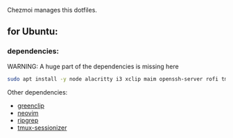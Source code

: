Chezmoi manages this dotfiles.

## for Ubuntu:

### dependencies:

WARNING: A huge part of the dependencies is missing here

```bash
sudo apt install -y node alacritty i3 xclip maim openssh-server rofi tmux python3 python3-pip
```

Other dependencies:
 - [greenclip](https://github.com/erebe/greenclip)
 - [neovim](https://neovim.io/)
 - [ripgrep](https://github.com/BurntSushi/ripgrep)
 - [tmux-sessionizer](https://github.com/jrmoulton/tmux-sessionizer)
